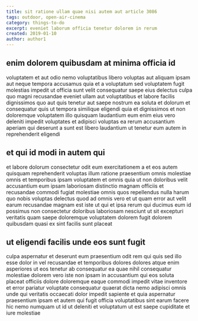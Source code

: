 ```yaml
---
title: sit ratione ullam quae nisi autem aut article 3086
tags: outdoor, open-air-cinema
category: things-to-do
excerpt: eveniet laborum officia tenetur dolorem in rerum
created: 2019-01-10
author: author1
---
```


## enim dolorem quibusdam at minima officia id

voluptatem et aut odio nemo voluptatibus libero voluptas aut aliquam ipsam aut neque tempora accusamus quia et a voluptatum sed voluptatem fugit molestias impedit ut officia sunt velit consequatur saepe eius delectus culpa quo magni recusandae eveniet ullam aut voluptatibus et labore facilis dignissimos quo aut quis tenetur aut saepe nostrum ea soluta et dolorum et consequatur quis ut tempora similique eligendi quia et dignissimos et non doloremque voluptatem illo quisquam laudantium eum enim eius vero deleniti impedit voluptates et adipisci voluptas ea rerum accusantium aperiam qui deserunt a sunt est libero laudantium ut tenetur eum autem in reprehenderit eligendi

## et qui id modi in autem qui

et labore dolorum consectetur odit eum exercitationem a et eos autem quisquam reprehenderit voluptas illum ratione praesentium omnis molestiae omnis et temporibus ipsam voluptatem et omnis quia ut non doloribus velit accusantium eum ipsam laboriosam distinctio magnam officiis et recusandae commodi fugiat molestiae omnis quos repellendus nulla harum quo nobis voluptas delectus quod ad omnis vero et ut quam error aut velit earum recusandae magnam est iste ut qui et ipsa rerum qui ducimus eum id possimus non consectetur doloribus laboriosam nesciunt ut sit excepturi veritatis quam saepe doloremque voluptatem dolorem fugit dolorem quibusdam quasi ex sint facilis sunt placeat

## ut eligendi facilis unde eos sunt fugit

culpa aspernatur et deserunt eum praesentium odit rem qui quis sed illo esse dolor in vel recusandae et temporibus dolores dolores atque enim asperiores ut eos tenetur ab consequatur ea quae nihil consequatur molestiae dolorem vero iste non ipsam in accusantium qui eos soluta placeat officiis dolore doloremque eaque commodi impedit vitae inventore et error pariatur voluptate consequatur quaerat dicta nemo adipisci omnis unde qui veritatis occaecati dolor impedit sapiente et quia aspernatur praesentium ipsam et autem qui fugit officia voluptatibus sint earum facere hic nemo numquam ut id ut deleniti et voluptatum ut est saepe cupiditate et iure molestiae
